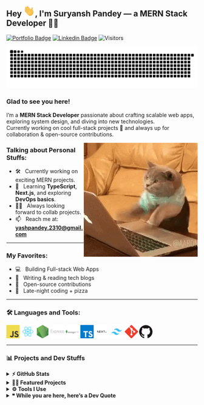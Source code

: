 ## Hey <img alt="Hi" src="./assets/Hi.gif" width="30px" height="30px" />, I'm Suryansh Pandey — a MERN Stack Developer 👨‍💻

[![Portfolio Badge](https://img.shields.io/badge/-Portfolio-000000?style=flat&logo=vercel&logoColor=white)](https://portfolio-blue-phi-72.vercel.app/)
[![Linkedin Badge](https://img.shields.io/badge/-SuryanshPandey-0e76a8?style=flat&logo=Linkedin&logoColor=white)]([https://linkedin.com/in/your-link](https://www.linkedin.com/in/suryanshhpandey/))
![Visitors](https://komarev.com/ghpvc/?username=Suryansh23102002&color=066da5&style=flat)

<img src="https://raw.githubusercontent.com/Suryansh23102002/Suryansh23102002/master/assets/github-snake-dark.svg" />
  
### Glad to see you here!  

I’m a **MERN Stack Developer** passionate about crafting scalable web apps, exploring system design, and diving into new technologies.  
Currently working on cool full-stack projects 🚀 and always up for collaboration & open-source contributions.  

<img align="right" alt="Coding Cat" src="./assets/coding.webp" width="300px"/>

### Talking about Personal Stuffs:

- 🛠 &nbsp; Currently working on exciting MERN projects.
- 🚀 &nbsp; Learning **TypeScript**, **Next.js**, and exploring **DevOps basics**.
- 👨‍💻 &nbsp; Always looking forward to collab projects.
- 📫 &nbsp; Reach me at: **yashpandey.2310@gmail.com**

---

### My Favorites:

- 💻 &nbsp; Building Full-stack Web Apps  
- 📰 &nbsp; Writing & reading tech blogs  
- 🎯 &nbsp; Open-source contributions  
- 🍕 &nbsp; Late-night coding + pizza  

---

### 🛠️ Languages and Tools:

<code><img height="35" src="https://raw.githubusercontent.com/github/explore/master/topics/javascript/javascript.png" alt="JavaScript"></code>
<code><img height="35" src="https://raw.githubusercontent.com/github/explore/master/topics/react/react.png" alt="React"></code>
<code><img height="35" src="https://raw.githubusercontent.com/github/explore/master/topics/nodejs/nodejs.png" alt="Node.js"></code>
<code><img height="35" src="https://raw.githubusercontent.com/github/explore/master/topics/express/express.png" alt="Express"></code>
<code><img height="35" src="https://raw.githubusercontent.com/github/explore/master/topics/mongodb/mongodb.png" alt="MongoDB"></code>
<code><img height="35" src="https://raw.githubusercontent.com/github/explore/master/topics/typescript/typescript.png" alt="TypeScript"></code>
<code><img height="35" src="https://raw.githubusercontent.com/github/explore/master/topics/nextjs/nextjs.png" alt="Next.js"></code>
<code><img height="35" src="https://raw.githubusercontent.com/github/explore/master/topics/tailwind/tailwind.png" alt="TailwindCSS"></code>
<code><img height="35" src="https://raw.githubusercontent.com/github/explore/master/topics/git/git.png" alt="Git"></code>
<code><img height="35" src="https://raw.githubusercontent.com/github/explore/master/topics/github/github.png" alt="GitHub"></code>

---

### 📊 Projects and Dev Stuffs  

<details>	
  <summary><b>⚡ GitHub Stats</b></summary>

  <img height="170em" src="https://github-readme-stats.vercel.app/api?username=Suryansh23102002&show_icons=true&theme=radical&hide_border=true" />
  <img height="170em" src="https://github-readme-stats.vercel.app/api/top-langs/?username=Suryansh23102002&layout=compact&theme=radical&hide_border=true" />
</details>

<details>
  <summary><b>🧑‍🚀 Featured Projects</b></summary>

  <br />
  <table>
    <thead align="center">
      <tr>
        <td><b>💻 Project</b></td>
        <td><b>🌟 Stars</b></td>
        <td><b>🍴 Forks</b></td>
        <td><b>🐛 Issues</b></td>
        <td><b>🔔 PRs</b></td>
        <td><b>👨‍💻 Language</b></td>
      </tr>
    </thead>
    <tbody>
      <tr>
        <td><a href="https://github.com/Suryansh23102002/Pingup"><b>🚀 PingUp</b></a></td>
        <td><img alt="Stars" src="https://img.shields.io/github/stars/Suryansh23102002/Pingup?style=flat-square"/></td>
        <td><img alt="Forks" src="https://img.shields.io/github/forks/Suryansh23102002/Pingup?style=flat-square"/></td>
        <td><img alt="Issues" src="https://img.shields.io/github/issues/Suryansh23102002/Pingup?style=flat-square"/></td>
        <td><img alt="PRs" src="https://img.shields.io/github/issues-pr/Suryansh23102002/Pingup?style=flat-square"/></td>
        <td><img alt="Lang" src="https://img.shields.io/github/languages/top/Suryansh23102002/Pingup?style=flat-square"/></td>
      </tr>
	  <tr>
        <td><a href="https://github.com/Suryansh23102002/Gemini-Clone"><b>🚀 Gemini-Clone</b></a></td>
        <td><img alt="Stars" src="https://img.shields.io/github/stars/Suryansh23102002/Gemini-Clone?style=flat-square"/></td>
        <td><img alt="Forks" src="https://img.shields.io/github/forks/Suryansh23102002/Gemini-Clone?style=flat-square"/></td>
        <td><img alt="Issues" src="https://img.shields.io/github/issues/Suryansh23102002/Gemini-Clone?style=flat-square"/></td>
        <td><img alt="PRs" src="https://img.shields.io/github/issues-pr/Suryansh23102002/Gemini-Clone?style=flat-square"/></td>
        <td><img alt="Lang" src="https://img.shields.io/github/languages/top/Suryansh23102002/Gemini-Clone?style=flat-square"/></td>
      </tr>
	  <tr>
        <td><a href="https://github.com/Suryansh23102002/Portfolio"><b>🚀 Portfolio</b></a></td>
        <td><img alt="Stars" src="https://img.shields.io/github/stars/Suryansh23102002/Portfolio?style=flat-square"/></td>
        <td><img alt="Forks" src="https://img.shields.io/github/forks/Suryansh23102002/Portfolio?style=flat-square"/></td>
        <td><img alt="Issues" src="https://img.shields.io/github/issues/Suryansh23102002/Portfolio?style=flat-square"/></td>
        <td><img alt="PRs" src="https://img.shields.io/github/issues-pr/Suryansh23102002/Portfolio?style=flat-square"/></td>
        <td><img alt="Lang" src="https://img.shields.io/github/languages/top/Suryansh23102002/Portfolio?style=flat-square"/></td>
      </tr>
	  <tr>
        <td><a href="https://github.com/Suryansh23102002/THIRTYSIXSTUDIOS"><b>🚀 THIRTYSIXSTUDIOS</b></a></td>
        <td><img alt="Stars" src="https://img.shields.io/github/stars/Suryansh23102002/THIRTYSIXSTUDIOS?style=flat-square"/></td>
        <td><img alt="Forks" src="https://img.shields.io/github/forks/Suryansh23102002/THIRTYSIXSTUDIOS?style=flat-square"/></td>
        <td><img alt="Issues" src="https://img.shields.io/github/issues/Suryansh23102002/THIRTYSIXSTUDIOS?style=flat-square"/></td>
        <td><img alt="PRs" src="https://img.shields.io/github/issues-pr/Suryansh23102002/THIRTYSIXSTUDIOS?style=flat-square"/></td>
        <td><img alt="Lang" src="https://img.shields.io/github/languages/top/Suryansh23102002/THIRTYSIXSTUDIOS?style=flat-square"/></td>
      </tr>
	   <tr>
        <td><a href="https://github.com/Suryansh23102002/skiper-next "><b>🚀 skiper-next </b></a></td>
        <td><img alt="Stars" src="https://img.shields.io/github/stars/Suryansh23102002/skiper-next ?style=flat-square"/></td>
        <td><img alt="Forks" src="https://img.shields.io/github/forks/Suryansh23102002/skiper-next ?style=flat-square"/></td>
        <td><img alt="Issues" src="https://img.shields.io/github/issues/Suryansh23102002/skiper-next ?style=flat-square"/></td>
        <td><img alt="PRs" src="https://img.shields.io/github/issues-pr/Suryansh23102002/skiper-next ?style=flat-square"/></td>
        <td><img alt="Lang" src="https://img.shields.io/github/languages/top/Suryansh23102002/skiper-next ?style=flat-square"/></td>
      </tr>
    </tbody>
  </table>
  <br />
</details>

<details>
  <summary><b>⚙️ Tools I Use</b></summary>
  	<ul>
  	  <li><b>OS:</b> Windows / Linux</li>
  	  <li><b>Browser: </b> Brave / Chrome</li>
	  <li><b>Editor:</b> VS Code</li>
	  <li><b>For API Testing:</b> Postman</li>
	  <li><b>For Designs:</b> Figma</li>
	</ul>
</details> 



<details>
<summary><b>❝ While you are here, here’s a Dev Quote</b></summary>

 ![](https://quotes-github-readme.vercel.app/api?type=horizontal&theme=radical)
</details>
